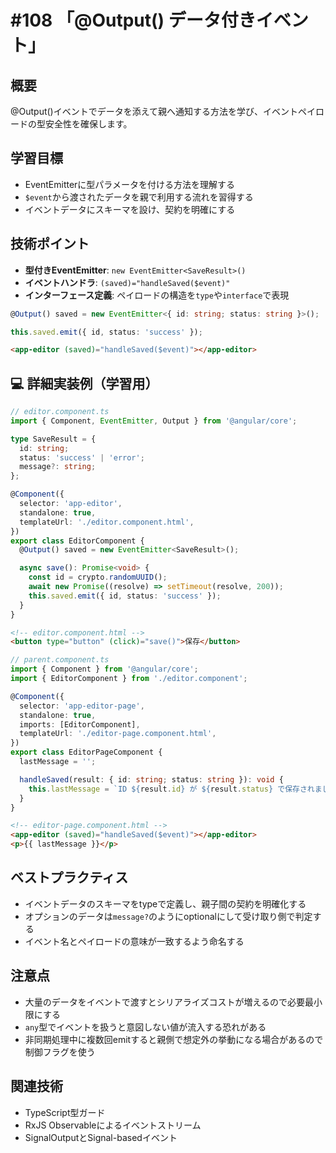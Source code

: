 # #108 「@Output() データ付きイベント」

## 概要
@Output()イベントでデータを添えて親へ通知する方法を学び、イベントペイロードの型安全性を確保します。

## 学習目標
- EventEmitterに型パラメータを付ける方法を理解する
- `$event`から渡されたデータを親で利用する流れを習得する
- イベントデータにスキーマを設け、契約を明確にする

## 技術ポイント
- **型付きEventEmitter**: `new EventEmitter<SaveResult>()`
- **イベントハンドラ**: `(saved)="handleSaved($event)"`
- **インターフェース定義**: ペイロードの構造を`type`や`interface`で表現


```typescript
@Output() saved = new EventEmitter<{ id: string; status: string }>();
```

```typescript
this.saved.emit({ id, status: 'success' });
```

```html
<app-editor (saved)="handleSaved($event)"></app-editor>
```

## 💻 詳細実装例（学習用）
```typescript
// editor.component.ts
import { Component, EventEmitter, Output } from '@angular/core';

type SaveResult = {
  id: string;
  status: 'success' | 'error';
  message?: string;
};

@Component({
  selector: 'app-editor',
  standalone: true,
  templateUrl: './editor.component.html',
})
export class EditorComponent {
  @Output() saved = new EventEmitter<SaveResult>();

  async save(): Promise<void> {
    const id = crypto.randomUUID();
    await new Promise((resolve) => setTimeout(resolve, 200));
    this.saved.emit({ id, status: 'success' });
  }
}
```

```html
<!-- editor.component.html -->
<button type="button" (click)="save()">保存</button>
```

```typescript
// parent.component.ts
import { Component } from '@angular/core';
import { EditorComponent } from './editor.component';

@Component({
  selector: 'app-editor-page',
  standalone: true,
  imports: [EditorComponent],
  templateUrl: './editor-page.component.html',
})
export class EditorPageComponent {
  lastMessage = '';

  handleSaved(result: { id: string; status: string }): void {
    this.lastMessage = `ID ${result.id} が ${result.status} で保存されました`;
  }
}
```

```html
<!-- editor-page.component.html -->
<app-editor (saved)="handleSaved($event)"></app-editor>
<p>{{ lastMessage }}</p>
```

## ベストプラクティス
- イベントデータのスキーマをtypeで定義し、親子間の契約を明確化する
- オプションのデータは`message?`のようにoptionalにして受け取り側で判定する
- イベント名とペイロードの意味が一致するよう命名する

## 注意点
- 大量のデータをイベントで渡すとシリアライズコストが増えるので必要最小限にする
- `any`型でイベントを扱うと意図しない値が流入する恐れがある
- 非同期処理中に複数回emitすると親側で想定外の挙動になる場合があるので制御フラグを使う

## 関連技術
- TypeScript型ガード
- RxJS Observableによるイベントストリーム
- SignalOutputとSignal-basedイベント
